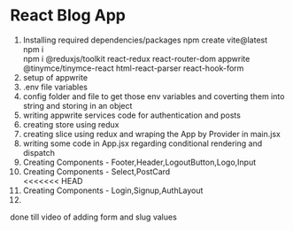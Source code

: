 # React Blog App

1. Installing required dependencies/packages
npm create vite@latest  
npm i  
npm i @reduxjs/toolkit react-redux react-router-dom appwrite @tinymce/tinymce-react html-react-parser react-hook-form  
2. setup of appwrite
3. .env file variables
4. config folder and file to get those env variables and coverting them into string and storing in an object
5. writing appwrite services code for authentication and posts  
6. creating store using redux  
7. creating slice using redux and wraping the App by Provider in main.jsx  
8. writing some code in App.jsx regarding conditional rendering and dispatch  
9. Creating Components - Footer,Header,LogoutButton,Logo,Input  
10. Creating Components - Select,PostCard  
<<<<<<< HEAD
11. Creating Components - Login,Signup,AuthLayout  
12. 

done till video of adding form and slug values
